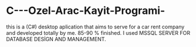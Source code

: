 # C---Ozel-Arac-Kayit-Programi-
this is a (C#) desktop aplication  that aims to serve  for a car rent company  and developed totally  by me.  85-90 %  finished. 
I used MSSQL SERVER FOR DATABASE DESİGN AND MANAGEMENT.

